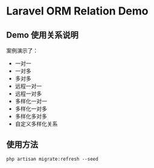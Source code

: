 # Laravel ORM Relation Demo
## Demo 使用关系说明
案例演示了：
- 一对一
- 一对多
- 多对多
- 远程一对一
- 远程一对多
- 多样化一对一
- 多样化一对多
- 多样化多对多
- 自定义多样化关系
## 使用方法
```phpregexp
php artisan migrate:refresh --seed
```

